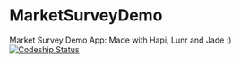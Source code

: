 MarketSurveyDemo
================

Market Survey Demo App: Made with Hapi, Lunr and Jade :)
[ ![Codeship Status](https://www.codeship.io/projects/55580bc0-7948-0131-88c6-0612149c5f53/status)](https://www.codeship.io/projects/14094)
